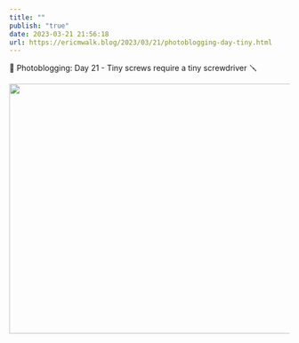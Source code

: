 ```yaml
---
title: ""
publish: "true"
date: 2023-03-21 21:56:18
url: https://ericmwalk.blog/2023/03/21/photoblogging-day-tiny.html
---
```


📸 Photoblogging: Day 21 - Tiny screws require a tiny screwdriver 🪛


<img src="uploads/2023/0d19f63275.jpg" width="600" height="450" alt="">